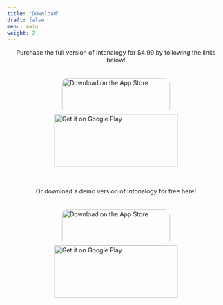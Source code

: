 ```yaml
---
title: "Download"
draft: false
menu: main
weight: 2
---
```


<body class="main-page">
  <p style="text-align: center;">Purchase the full version of Intonalogy for $4.99 by following the links below!</p>
  <div style="display: flex; flex-wrap: wrap; justify-content: center;">
    <div>
      <a href="https://apps.apple.com/us/app/intonalogy/id1535238157?itsct=apps_box&amp;itscg=30200" style="display: block; margin: auto; overflow: hidden; margin-top: 20px; width: 250px; height: 83px;">
        <img src="https://tools.applemediaservices.com/api/badges/download-on-the-app-store/black/en-US?size=250x83&amp;releaseDate=1611100800&h=79c5cf564ced5bff9cec419566ae480f" alt="Download on the App Store" style="border-radius: 13px; width: 250px; height: 83px;">
      </a>
    </div>
    <div>
      <script>
        parent.document.getElementsByTagName('iframe')[0].style="height: 300px";
      </script>
      <a href='https://play.google.com/store/apps/details?id=com.intonalogy.intonalogyapp&pcampaignid=pcampaignidMKT-Other-global-all-co-prtnr-py-PartBadge-Mar2515-1' style='width: 286px; height: 121px; display: block; margin: auto;'>
        <img alt='Get it on Google Play' src='https://play.google.com/intl/en_us/badges/static/images/badges/en_badge_web_generic.png' style='width: 286px; height: 121px; display: block; margin: auto;'/>
      </a>
    </div>
  </div><br><br>
  <p style="text-align: center;">Or download a demo version of Intonalogy for free here!</p>
  <div style="display: flex; flex-wrap: wrap; justify-content: center;">
    <div>
      <a href="https://apps.apple.com/us/app/intonalogy-lite/id1556350400?itsct=apps_box&itscg=30200" style="display: block; margin: auto; overflow: hidden; margin-top: 20px; width: 250px; height: 83px;">
        <img src="https://tools.applemediaservices.com/api/badges/download-on-the-app-store/black/en-US?size=250x83&amp;releaseDate=1611100800&h=79c5cf564ced5bff9cec419566ae480f" alt="Download on the App Store" style="border-radius: 13px; width: 250px; height: 83px;">
      </a>
    </div>
    <div>
      <script>
        parent.document.getElementsByTagName('iframe')[0].style="height: 300px";
      </script>
      <a href='https://play.google.com/store/apps/details?id=com.intonalogy.intonalogyfree&pcampaignid=pcampaignidMKT-Other-global-all-co-prtnr-py-PartBadge-Mar2515-1' style='width: 286px; height: 121px; display: block; margin: auto;'>
        <img alt='Get it on Google Play' src='https://play.google.com/intl/en_us/badges/static/images/badges/en_badge_web_generic.png' style='width: 286px; height: 121px; display: block; margin: auto;'/>
      </a>
    </div>
  </div>
</body>

